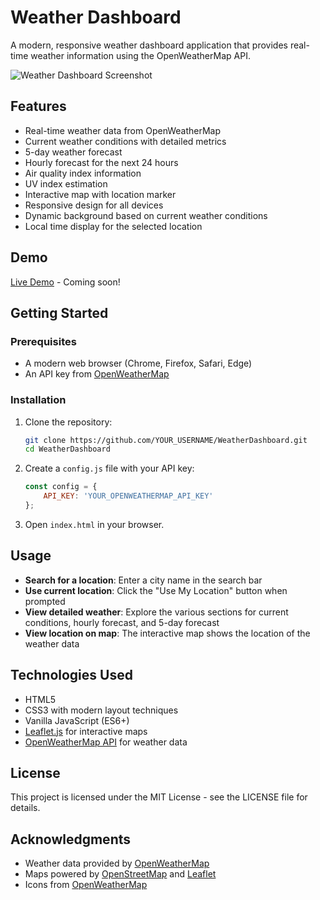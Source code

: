 # Weather Dashboard

A modern, responsive weather dashboard application that provides real-time weather information using the OpenWeatherMap API.

![Weather Dashboard Screenshot](https://via.placeholder.com/800x400?text=Weather+Dashboard+Screenshot)

## Features

- Real-time weather data from OpenWeatherMap
- Current weather conditions with detailed metrics
- 5-day weather forecast
- Hourly forecast for the next 24 hours
- Air quality index information
- UV index estimation
- Interactive map with location marker
- Responsive design for all devices
- Dynamic background based on current weather conditions
- Local time display for the selected location

## Demo

[Live Demo](#) - Coming soon!

## Getting Started

### Prerequisites

- A modern web browser (Chrome, Firefox, Safari, Edge)
- An API key from [OpenWeatherMap](https://openweathermap.org/api)

### Installation

1. Clone the repository:
   ```bash
   git clone https://github.com/YOUR_USERNAME/WeatherDashboard.git
   cd WeatherDashboard
   ```

2. Create a `config.js` file with your API key:
   ```javascript
   const config = {
       API_KEY: 'YOUR_OPENWEATHERMAP_API_KEY'
   };
   ```

3. Open `index.html` in your browser.

## Usage

- **Search for a location**: Enter a city name in the search bar
- **Use current location**: Click the "Use My Location" button when prompted
- **View detailed weather**: Explore the various sections for current conditions, hourly forecast, and 5-day forecast
- **View location on map**: The interactive map shows the location of the weather data

## Technologies Used

- HTML5
- CSS3 with modern layout techniques
- Vanilla JavaScript (ES6+)
- [Leaflet.js](https://leafletjs.com/) for interactive maps
- [OpenWeatherMap API](https://openweathermap.org/api) for weather data

## License

This project is licensed under the MIT License - see the LICENSE file for details.

## Acknowledgments

- Weather data provided by [OpenWeatherMap](https://openweathermap.org/)
- Maps powered by [OpenStreetMap](https://www.openstreetmap.org/) and [Leaflet](https://leafletjs.com/)
- Icons from [OpenWeatherMap](https://openweathermap.org/)
